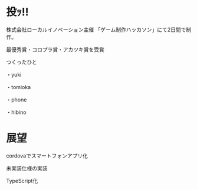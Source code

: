 投ｯ!!
===============

株式会社ローカルイノベーション主催
「ゲーム制作ハッカソン」にて2日間で制作。

最優秀賞・コロプラ賞・アカツキ賞を受賞

つくったひと

・yuki

・tomioka

・phone

・hibino

展望
==============
cordovaでスマートフォンアプリ化

未実装仕様の実装

TypeScript化
